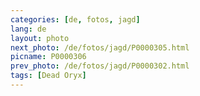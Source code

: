 ```yaml
---
categories: [de, fotos, jagd]
lang: de
layout: photo
next_photo: /de/fotos/jagd/P0000305.html
picname: P0000306
prev_photo: /de/fotos/jagd/P0000302.html
tags: [Dead Oryx]
---
```

